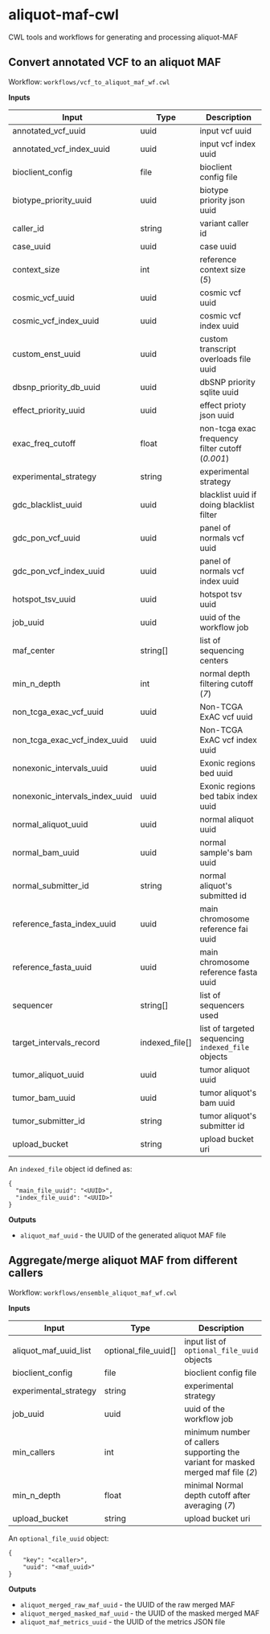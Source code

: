 # aliquot-maf-cwl
CWL tools and workflows for generating and processing aliquot-MAF

## Convert annotated VCF to an aliquot MAF

Workflow: `workflows/vcf_to_aliquot_maf_wf.cwl`

**Inputs**

| Input | Type | Description |
| ----- | ---- | ----------- |
| annotated_vcf_uuid | uuid | input vcf uuid |
| annotated_vcf_index_uuid | uuid | input vcf index uuid |
| bioclient_config | file | bioclient config file |
| biotype_priority_uuid | uuid | biotype priority json uuid |
| caller_id | string | variant caller id |
| case_uuid | uuid | case uuid |
| context_size | int | reference context size (_5_) |
| cosmic_vcf_uuid | uuid | cosmic vcf uuid |
| cosmic_vcf_index_uuid | uuid | cosmic vcf index uuid|
| custom_enst_uuid | uuid | custom transcript overloads file uuid |
| dbsnp_priority_db_uuid | uuid | dbSNP priority sqlite uuid |
| effect_priority_uuid | uuid | effect prioty json uuid |
| exac_freq_cutoff | float | non-tcga exac frequency filter cutoff (_0.001_) |
| experimental_strategy | string | experimental strategy |
| gdc_blacklist_uuid | uuid | blacklist uuid if doing blacklist filter |
| gdc_pon_vcf_uuid | uuid | panel of normals vcf uuid |
| gdc_pon_vcf_index_uuid | uuid | panel of normals vcf index uuid |
| hotspot_tsv_uuid | uuid | hotspot tsv uuid |
| job_uuid | uuid | uuid of the workflow job |
| maf_center | string[] | list of sequencing centers |
| min_n_depth | int | normal depth filtering cutoff (_7_) |
| non_tcga_exac_vcf_uuid | uuid | Non-TCGA ExAC vcf uuid |
| non_tcga_exac_vcf_index_uuid | uuid | Non-TCGA ExAC vcf index uuid |
| nonexonic_intervals_uuid | uuid | Exonic regions bed uuid|
| nonexonic_intervals_index_uuid | uuid | Exonic regions bed tabix index uuid |
| normal_aliquot_uuid | uuid | normal aliquot uuid |
| normal_bam_uuid | uuid | normal sample's bam uuid |
| normal_submitter_id | string | normal aliquot's submitted id |
| reference_fasta_index_uuid | uuid | main chromosome reference fai uuid |
| reference_fasta_uuid | uuid | main chromosome reference fasta uuid |
| sequencer | string[] | list of sequencers used |
| target_intervals_record | indexed_file[]| list of targeted sequencing `indexed_file` objects |
| tumor_aliquot_uuid | uuid | tumor aliquot uuid |
| tumor_bam_uuid | uuid | tumor aliquot's bam uuid |
| tumor_submitter_id | string | tumor aliquot's submitter id |
| upload_bucket | string | upload bucket uri |

An `indexed_file` object id defined as:

```
{
  "main_file_uuid": "<UUID>",
  "index_file_uuid": "<UUID>"
}
```

**Outputs**

* `aliquot_maf_uuid` - the UUID of the generated aliquot MAF file

## Aggregate/merge aliquot MAF from different callers

Workflow: `workflows/ensemble_aliquot_maf_wf.cwl`

**Inputs**

| Input | Type | Description |
| ----- | ---- | ----------- |
| aliquot_maf_uuid_list | optional_file_uuid[] | input list of `optional_file_uuid` objects |
| bioclient_config | file | bioclient config file |
| experimental_strategy | string | experimental strategy |
| job_uuid | uuid | uuid of the workflow job |
| min_callers | int | minimum number of callers supporting the variant for masked merged maf file (_2_) |
| min_n_depth | float | minimal Normal depth cutoff after averaging (_7_) |
| upload_bucket | string | upload bucket uri |

An `optional_file_uuid` object:

```
{
    "key": "<caller>",
    "uuid": "<maf_uuid>"
}
```

**Outputs**

* `aliquot_merged_raw_maf_uuid` - the UUID of the raw merged MAF
* `aliquot_merged_masked_maf_uuid` - the UUID of the masked merged MAF
* `aliquot_maf_metrics_uuid` - the UUID of the metrics JSON file
